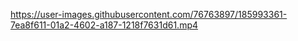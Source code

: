 https://user-images.githubusercontent.com/76763897/185993361-7ea8f611-01a2-4602-a187-1218f7631d61.mp4
